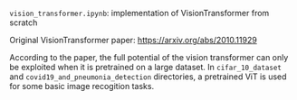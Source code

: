 `vision_transformer.ipynb`: implementation of VisionTransformer from scratch

Original VisionTransformer paper: https://arxiv.org/abs/2010.11929

According to the paper, the full potential of the vision transformer can only be exploited when it is pretrained on a large dataset. In `cifar_10_dataset` and `covid19_and_pneumonia_detection` directories, a pretrained ViT is used for some basic image recogition tasks.
